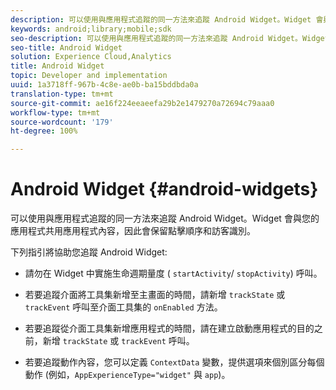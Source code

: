 ```yaml
---
description: 可以使用與應用程式追蹤的同一方法來追蹤 Android Widget。Widget 會與您的應用程式共用應用程式內容，因此會保留點擊順序和訪客識別。
keywords: android;library;mobile;sdk
seo-description: 可以使用與應用程式追蹤的同一方法來追蹤 Android Widget。Widget 會與您的應用程式共用應用程式內容，因此會保留點擊順序和訪客識別。
seo-title: Android Widget
solution: Experience Cloud,Analytics
title: Android Widget
topic: Developer and implementation
uuid: 1a3718ff-967b-4c8e-ae0b-ba15bddbda0a
translation-type: tm+mt
source-git-commit: ae16f224eeaeefa29b2e1479270a72694c79aaa0
workflow-type: tm+mt
source-wordcount: '179'
ht-degree: 100%

---
```



# Android Widget {#android-widgets}

可以使用與應用程式追蹤的同一方法來追蹤 Android Widget。Widget 會與您的應用程式共用應用程式內容，因此會保留點擊順序和訪客識別。

下列指引將協助您追蹤 Android Widget:

* 請勿在 Widget 中實施生命週期量度 ( `startActivity`/ `stopActivity`) 呼叫。

* 若要追蹤介面將工具集新增至主畫面的時間，請新增 `trackState` 或 `trackEvent` 呼叫至介面工具集的 `onEnabled` 方法。

* 若要追蹤從介面工具集新增應用程式的時間，請在建立啟動應用程式的目的之前，新增 `trackState` 或 `trackEvent` 呼叫。

* 若要追蹤動作內容，您可以定義 `ContextData` 變數，提供選項來個別區分每個動作 (例如，`AppExperienceType="widget"` 與 `app`)。

